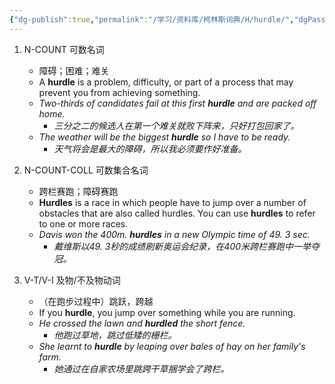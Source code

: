 ```yaml
---
{"dg-publish":true,"permalink":"/学习/资料库/柯林斯词典/H/hurdle/","dgPassFrontmatter":true}
---
```


1. N-COUNT 可数名词
	- 障碍；困难；难关
	- A **hurdle** is a problem, difficulty, or part of a process that may prevent you from achieving something.
	- *Two-thirds of candidates fail at this first **hurdle** and are packed off home.*
		- *三分之二的候选人在第一个难关就败下阵来，只好打包回家了。*
	- *The weather will be the biggest **hurdle** so I have to be ready.*
		- *天气将会是最大的障碍，所以我必须要作好准备。*

2. N-COUNT-COLL 可数集合名词
	- 跨栏赛跑；障碍赛跑
	- **Hurdles** is a race in which people have to jump over a number of obstacles that are also called hurdles. You can use **hurdles** to refer to one or more races.
	- *Davis won the 400m. **hurdles** in a new Olympic time of 49. 3 sec.*
		- *戴维斯以49. 3秒的成绩刷新奥运会纪录，在400米跨栏赛跑中一举夺冠。*

3. V-T/V-I 及物/不及物动词
	- （在跑步过程中）跳跃，跨越
	- If you **hurdle**, you jump over something while you are running.
	- *He crossed the lawn and **hurdled** the short fence.*
		- *他跑过草地，跳过低矮的栅栏。*
	- *She learnt to **hurdle** by leaping over bales of hay on her family's farm.*
		- *她通过在自家农场里跳跨干草捆学会了跨栏。*